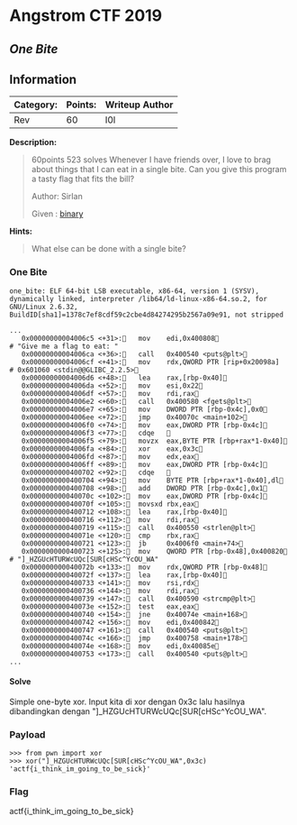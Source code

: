 # __Angstrom CTF 2019__ 
## _One Bite_

## Information
**Category:** | **Points:** | **Writeup Author**
--- | --- | ---
Rev | 60 | l0l

**Description:** 

> 60points 523 solves
> Whenever I have friends over, I love to brag about things that I can eat in a single bite. Can you give this program a tasty flag that fits the bill?
>
> Author: SirIan
>
> Given : [binary](./one_bite)

**Hints:**

> What else can be done with a single bite?
>

### One Bite
```
one_bite: ELF 64-bit LSB executable, x86-64, version 1 (SYSV), dynamically linked, interpreter /lib64/ld-linux-x86-64.so.2, for GNU/Linux 2.6.32, BuildID[sha1]=1378c7ef8cdf59c2cbe4d84274295b2567a09e91, not stripped
```

```
...
   0x00000000004006c5 <+31>:	mov    edi,0x400808                         # "Give me a flag to eat: "
   0x00000000004006ca <+36>:	call   0x400540 <puts@plt>
   0x00000000004006cf <+41>:	mov    rdx,QWORD PTR [rip+0x20098a]          # 0x601060 <stdin@@GLIBC_2.2.5>
   0x00000000004006d6 <+48>:	lea    rax,[rbp-0x40]
   0x00000000004006da <+52>:	mov    esi,0x22
   0x00000000004006df <+57>:	mov    rdi,rax
   0x00000000004006e2 <+60>:	call   0x400580 <fgets@plt>
   0x00000000004006e7 <+65>:	mov    DWORD PTR [rbp-0x4c],0x0
   0x00000000004006ee <+72>:	jmp    0x40070c <main+102>
   0x00000000004006f0 <+74>:	mov    eax,DWORD PTR [rbp-0x4c]
   0x00000000004006f3 <+77>:	cdqe   
   0x00000000004006f5 <+79>:	movzx  eax,BYTE PTR [rbp+rax*1-0x40]
   0x00000000004006fa <+84>:	xor    eax,0x3c
   0x00000000004006fd <+87>:	mov    edx,eax
   0x00000000004006ff <+89>:	mov    eax,DWORD PTR [rbp-0x4c]
   0x0000000000400702 <+92>:	cdqe   
   0x0000000000400704 <+94>:	mov    BYTE PTR [rbp+rax*1-0x40],dl
   0x0000000000400708 <+98>:	add    DWORD PTR [rbp-0x4c],0x1
   0x000000000040070c <+102>:	mov    eax,DWORD PTR [rbp-0x4c]
   0x000000000040070f <+105>:	movsxd rbx,eax
   0x0000000000400712 <+108>:	lea    rax,[rbp-0x40]
   0x0000000000400716 <+112>:	mov    rdi,rax
   0x0000000000400719 <+115>:	call   0x400550 <strlen@plt>
   0x000000000040071e <+120>:	cmp    rbx,rax
   0x0000000000400721 <+123>:	jb     0x4006f0 <main+74>
   0x0000000000400723 <+125>:	mov    QWORD PTR [rbp-0x48],0x400820           # "]_HZGUcHTURWcUQc[SUR[cHSc^YcOU_WA"
   0x000000000040072b <+133>:	mov    rdx,QWORD PTR [rbp-0x48]
   0x000000000040072f <+137>:	lea    rax,[rbp-0x40]
   0x0000000000400733 <+141>:	mov    rsi,rdx
   0x0000000000400736 <+144>:	mov    rdi,rax
   0x0000000000400739 <+147>:	call   0x400590 <strcmp@plt>
   0x000000000040073e <+152>:	test   eax,eax
   0x0000000000400740 <+154>:	jne    0x40074e <main+168>
   0x0000000000400742 <+156>:	mov    edi,0x400842
   0x0000000000400747 <+161>:	call   0x400540 <puts@plt>
   0x000000000040074c <+166>:	jmp    0x400758 <main+178>
   0x000000000040074e <+168>:	mov    edi,0x40085e
   0x0000000000400753 <+173>:	call   0x400540 <puts@plt>
...
```

#### Solve
Simple one-byte xor. Input kita di xor dengan 0x3c lalu hasilnya dibandingkan dengan "]_HZGUcHTURWcUQc[SUR[cHSc^YcOU_WA".


### Payload
```
>>> from pwn import xor
>>> xor("]_HZGUcHTURWcUQc[SUR[cHSc^YcOU_WA",0x3c)
'actf{i_think_im_going_to_be_sick}'
```

### Flag 
actf{i_think_im_going_to_be_sick}